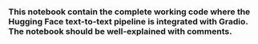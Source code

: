 ### This notebook contain the complete working code where the Hugging Face text-to-text pipeline is integrated with Gradio. The notebook should be well-explained with comments.

